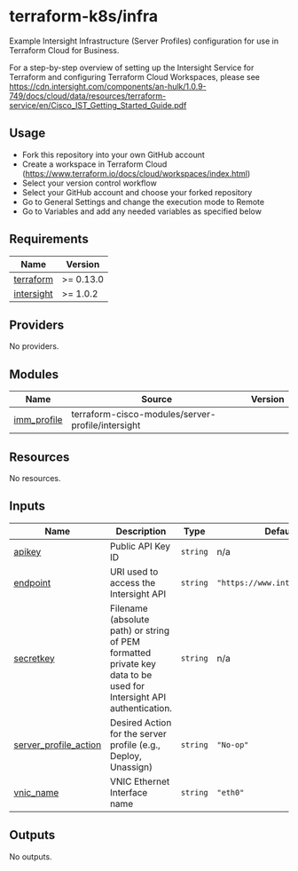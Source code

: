 # terraform-k8s/infra
Example Intersight Infrastructure (Server Profiles) configuration for use in Terraform Cloud for Business.

For a step-by-step overview of setting up the Intersight Service for Terraform and configuring Terraform Cloud Workspaces, please see https://cdn.intersight.com/components/an-hulk/1.0.9-749/docs/cloud/data/resources/terraform-service/en/Cisco_IST_Getting_Started_Guide.pdf

## Usage
* Fork this repository into your own GitHub account
* Create a workspace in Terraform Cloud (https://www.terraform.io/docs/cloud/workspaces/index.html)
* Select your version control workflow
* Select your GitHub account and choose your forked repository
* Go to General Settings and change the execution mode to Remote
* Go to Variables and add any needed variables as specified below

<!-- BEGINNING OF PRE-COMMIT-TERRAFORM DOCS HOOK -->
## Requirements

| Name | Version |
|------|---------|
| <a name="requirement_terraform"></a> [terraform](#requirement\_terraform) | >= 0.13.0 |
| <a name="requirement_intersight"></a> [intersight](#requirement\_intersight) | >= 1.0.2 |

## Providers

No providers.

## Modules

| Name | Source | Version |
|------|--------|---------|
| <a name="module_imm_profile"></a> [imm\_profile](#module\_imm\_profile) | terraform-cisco-modules/server-profile/intersight |  |

## Resources

No resources.

## Inputs

| Name | Description | Type | Default | Required |
|------|-------------|------|---------|:--------:|
| <a name="input_apikey"></a> [apikey](#input\_apikey) | Public API Key ID | `string` | n/a | yes |
| <a name="input_endpoint"></a> [endpoint](#input\_endpoint) | URI used to access the Intersight API | `string` | `"https://www.intersight.com"` | no |
| <a name="input_secretkey"></a> [secretkey](#input\_secretkey) | Filename (absolute path) or string of PEM formatted private key data to be used for Intersight API authentication. | `string` | n/a | yes |
| <a name="input_server_profile_action"></a> [server\_profile\_action](#input\_server\_profile\_action) | Desired Action for the server profile (e.g., Deploy, Unassign) | `string` | `"No-op"` | no |
| <a name="input_vnic_name"></a> [vnic\_name](#input\_vnic\_name) | VNIC Ethernet Interface name | `string` | `"eth0"` | no |

## Outputs

No outputs.
<!-- END OF PRE-COMMIT-TERRAFORM DOCS HOOK -->